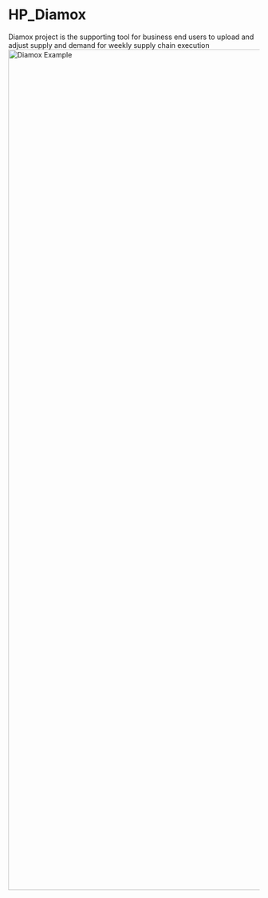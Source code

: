 # HP_Diamox
Diamox project is the supporting tool for business end users to upload and adjust supply and demand for weekly supply chain execution
<img width="1685" alt="Diamox Example" src="https://github.com/user-attachments/assets/eeb1ca3e-5bde-491a-a67f-d60ec7e5ec3d">

